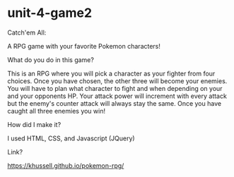 # unit-4-game2
Catch'em All:

A RPG game with your favorite Pokemon characters!

What do you do in this game?

This is an RPG where you will pick a character as your fighter from four choices. Once you have chosen, the other three will become your enemies. You will have to plan what character to fight and when depending on your and your opponents HP. Your attack power will increment with every attack but the enemy's counter attack will always stay the same. Once you have caught all three enemies you win!

How did I make it?

I used HTML, CSS, and Javascript (JQuery)

Link?

https://khussell.github.io/pokemon-rpg/
